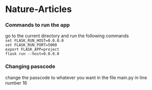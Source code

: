 # Nature-Articles

### Commands to run the app
go to the current directory and run the following commands\
`set FLASK_RUN_HOST=0.0.0.0`\
`set FLASK_RUN_PORT=5000`\
`export FLASK_APP=project`\
`flask run --host=0.0.0.0`

### Changing passcode
change the passcode to whatever you want in the file main.py in line number 16
